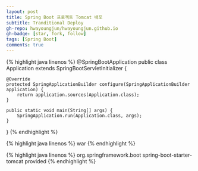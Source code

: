 ```yaml
---
layout: post
title: Spring Boot 프로젝트 Tomcat 배포
subtitle: Tranditional Deploy
gh-repo: hwayoungjun/hwayoungjun.github.io
gh-badge: [star, fork, follow]
tags: [Spring Boot]
comments: true
---
```


{% highlight java linenos %}
@SpringBootApplication
public class Application extends SpringBootServletInitializer {

    @Override
    protected SpringApplicationBuilder configure(SpringApplicationBuilder application) {
        return application.sources(Application.class);
    }

    public static void main(String[] args) {
        SpringApplication.run(Application.class, args);
    }

}
{% endhighlight %}

{% highlight java linenos %}
<packaging>war</packaging>
{% endhighlight %}

{% highlight java linenos %}
<dependency>
    <groupId>org.springframework.boot</groupId>
    <artifactId>spring-boot-starter-tomcat</artifactId>
    <scope>provided</scope>
</dependency>
{% endhighlight %}
